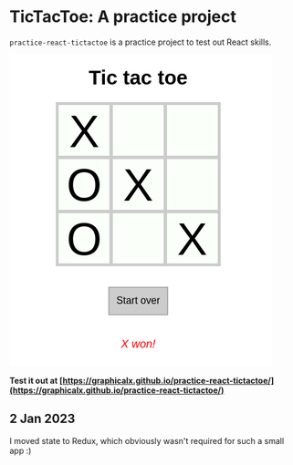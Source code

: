 # TicTacToe: A practice project
`practice-react-tictactoe` is a practice project to test out React skills.

![Image of the TicTacToe project](public/tictactoe.png "TicTacToe")

**Test it out at [https://graphicalx.github.io/practice-react-tictactoe/](https://graphicalx.github.io/practice-react-tictactoe/)**


## 2 Jan 2023
I moved state to Redux, which obviously wasn't required for such a small app :)